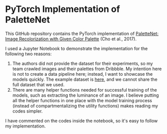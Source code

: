 # PyTorch Implementation of PaletteNet

This GitHub repository contains the PyTorch implementation of [PaletteNet: Image Recolorization with Given Color Palette](https://openaccess.thecvf.com/content_cvpr_2017_workshops/w12/papers/Cho_PaletteNet_Image_Recolorization_CVPR_2017_paper.pdf) (Cho et al., 2017). 

I used a Jupyter Notebook to demonstrate the implementation for the following two reasons:
1. The authors did not provide the dataset for their experiments, so my team crawled images and their palettes from Dribbble. My intention here is not to create a data pipeline here; instead, I want to showcase the models quickly. The example dataset is [here](https://github.com/yongzx/PaletteNet-PyTorch/blob/master/example_dribbble_designs.tsv), and we cannot share the full dataset that we used.
2. There are many helper functions needed for successful training of the models, such as extracting the luminance of an image. I believe putting all the helper functions in one place with the model training process (instead of compartmentalizing the utility functions) makes reading my codes simpler. 

I have commented on the codes inside the notebook, so it's easy to follow my implementation.
